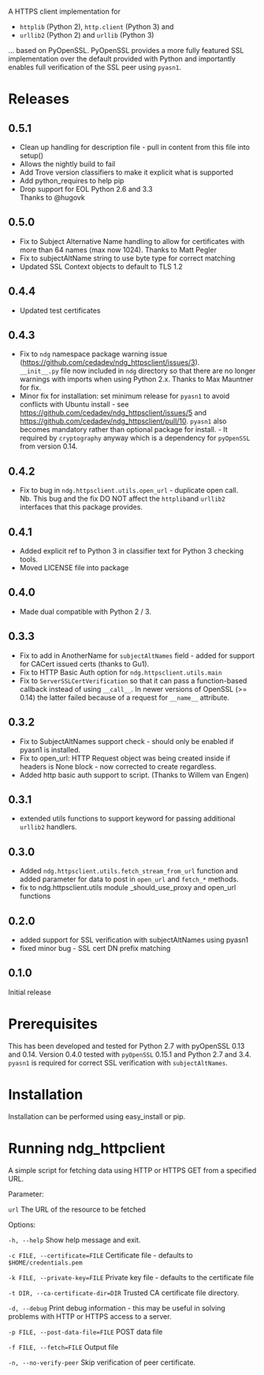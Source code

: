 A HTTPS client implementation for 
 * ``httplib`` (Python 2), ``http.client`` (Python 3) and 
 * ``urllib2`` (Python 2) and ``urllib`` (Python 3)

... based on PyOpenSSL.  PyOpenSSL provides a more fully featured SSL implementation 
over the default provided with Python and importantly enables full verification 
of the SSL peer using ``pyasn1``.

Releases
========
0.5.1
-----
 * Clean up handling for description file - pull in content from this file into setup()
 * Allows the nightly build to fail
 * Add Trove version classifiers to make it explicit what is supported
 * Add python_requires to help pip
 * Drop support for EOL Python 2.6 and 3.3  
Thanks to @hugovk

0.5.0
-----
 * Fix to Subject Alternative Name handling to allow for certificates with
   more than 64 names (max now 1024).  Thanks to Matt Pegler
 * Fix to subjectAltName string to use byte type for correct matching 
 * Updated SSL Context objects to default to TLS 1.2

0.4.4
-----
 * Updated test certificates

0.4.3
-----
 * Fix to ``ndg`` namespace package warning issue (https://github.com/cedadev/ndg_httpsclient/issues/3).  
   ``__init__.py`` file now included in ``ndg`` directory so that there are no longer warnings with imports
   when using Python 2.x.  Thanks to Max Mauntner for fix.
 * Minor fix for installation: set minimum release for ``pyasn1`` to avoid conflicts with Ubuntu
   install - see https://github.com/cedadev/ndg_httpsclient/issues/5 and
   https://github.com/cedadev/ndg_httpsclient/pull/10.  ``pyasn1`` also becomes mandatory rather
   than optional package for install.  - It required by ``cryptography`` anyway which is a 
   dependency for ``pyOpenSSL`` from version 0.14.

0.4.2
-----
 * Fix to bug in ``ndg.httpsclient.utils.open_url`` - duplicate open call.  
   Nb. This bug and the fix DO NOT affect the ``httplib``and ``urllib2`` 
   interfaces that this package provides.
 
0.4.1
-----
 * Added explicit ref to Python 3 in classifier text for Python 3 checking tools.
 * Moved LICENSE file into package

0.4.0
-----
 * Made dual compatible with Python 2 / 3.
 
0.3.3
-----
 * Fix to add in AnotherName for ``subjectAltNames`` field - added for support for CACert issued
   certs (thanks to Gu1).
 * Fix to HTTP Basic Auth option for ``ndg.httpsclient.utils.main``
 * Fix to ``ServerSSLCertVerification`` so that it can pass a function-based callback instead of using ``__call__``. In newer versions of OpenSSL (>= 0.14) the latter failed because of a request for ``__name__`` attribute.

0.3.2
-----
 * Fix to SubjectAltNames support check - should only be enabled if pyasn1 is 
   installed.
 * Fix to open_url: HTTP Request object was being created inside if headers is 
   None block - now corrected to create regardless.
 * Added http basic auth support to script. (Thanks to Willem van Engen)
 
0.3.1
-----
 * extended utils functions to support keyword for passing additional ``urllib2``
   handlers.

0.3.0
-----
 * Added ``ndg.httpsclient.utils.fetch_stream_from_url`` function and added
   parameter for data to post in ``open_url`` and ``fetch_*`` methods.
 * fix to ndg.httpsclient.utils module _should_use_proxy and open_url functions

0.2.0
-----
 * added support for SSL verification with subjectAltNames using pyasn1
 * fixed minor bug - SSL cert DN prefix matching

0.1.0
-----
Initial release

Prerequisites
=============
This has been developed and tested for Python 2.7 with pyOpenSSL 0.13 
and 0.14.  Version 0.4.0 tested with ``pyOpenSSL`` 0.15.1 and Python 2.7 and 
3.4. 
``pyasn1`` is required for correct SSL verification with ``subjectAltNames``.

Installation
============
Installation can be performed using easy_install or pip.

Running ndg_httpclient
======================
A simple script for fetching data using HTTP or HTTPS GET from a specified URL.

Parameter:

``url``
  The URL of the resource to be fetched

Options:

``-h, --help``
  Show help message and exit.

``-c FILE, --certificate=FILE``
  Certificate file - defaults to ``$HOME/credentials.pem``

``-k FILE, --private-key=FILE``
  Private key file - defaults to the certificate file

``-t DIR, --ca-certificate-dir=DIR``
  Trusted CA certificate file directory.

``-d, --debug``
  Print debug information - this may be useful in solving problems with HTTP or 
  HTTPS access to a server.
    
``-p FILE, --post-data-file=FILE``
  POST data file
    
``-f FILE, --fetch=FILE``
  Output file
    
``-n, --no-verify-peer``
  Skip verification of peer certificate.
  
